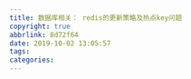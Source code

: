 ```yaml
---
title: 数据库相关： redis的更新策略及热点key问题
copyright: true
abbrlink: 8d72f64
date: 2019-10-02 13:05:57
tags:
categories:
---
```

